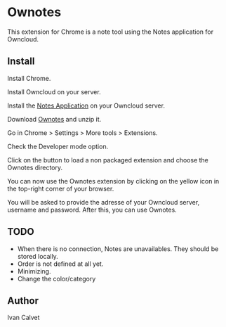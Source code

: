 Ownotes
=======

This extension for Chrome is a note tool using the Notes application for Owncloud. 


Install
-------

Install Chrome.

Install Owncloud on your server.

Install the [Notes Application](https://github.com/owncloud/notes#installation-1 "How to install the Notes application for Owncloud") on your Owncloud server.

Download [Ownotes](https://github.com/owncloud/notes/archive/master.zip "Ownotes") and unzip it.

Go in Chrome > Settings > More tools > Extensions.

Check the Developer mode option.

Click on the button to load a non packaged extension and choose the Ownotes directory.

You can now use the Ownotes extension by clicking on the yellow icon in the top-right corner of your browser.

You will be asked to provide the adresse of your Owncloud server, username and password. After this, you can use Ownotes.


TODO
-------

- When there is no connection, Notes are unavailables. They should be stored locally.
- Order is not defined at all yet.
- Minimizing.
- Change the color/category


Author
-------

Ivan Calvet <ivancalvet>
